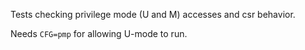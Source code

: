 Tests checking privilege mode (U and M) accesses and csr behavior.

Needs `CFG=pmp` for allowing U-mode to run.
